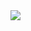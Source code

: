 <a href="https://github.com/house-of-wizards/website/graphs/contributors">
  <img src="https://contrib.rocks/image?repo=house-of-wizards/website" />
</a>
